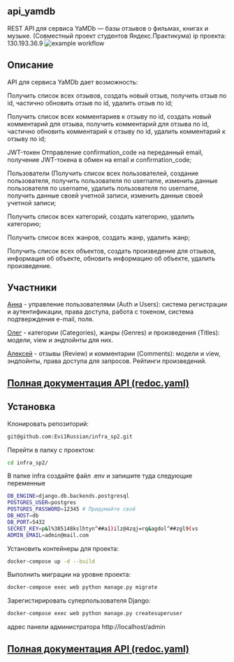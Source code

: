 ## api_yamdb
REST API для сервиса YaMDb — базы отзывов о фильмах, книгах и музыке. 
(Совместный проект студентов Яндекс.Практикума) ip проекта: 130.193.36.9
![example workflow](https://github.com/Evi1Russian/yamdb_final/actions/workflows/yamdb_workflow.yml/badge.svg)


## Описание
API для сервиса YaMDb дает возможность:

Получить список всех отзывов, создать новый отзыв, получить отзыв по id, частично обновить 
отзыв по id, удалить отзыв по id;

Получить список всех комментариев к отзыву по id, создать новый комментарий для отзыва, 
получить комментарий для отзыва по id, частично обновить комментарий к отзыву по id, 
удалить комментарий к отзыву по id;

JWT-токен Отправление confirmation_code на переданный email, получение JWT-токена в 
обмен на email и confirmation_code;

Пользователи (Получить список всех пользователей, создание пользователя, получить 
пользователя по username, изменить данные пользователя по username, удалить пользователя 
по username, получить данные своей учетной записи, изменить данные своей учетной записи;

Получить список всех категорий, создать категорию, удалить категорию;

Получить список всех жанров, создать жанр, удалить жанр;

Получить список всех объектов, создать произведение для отзывов, информация об объекте, 
обновить информацию об объекте, удалить произведение.

## Участники 
[Анна](https://github.com/AnnaBerk) - управление пользователями (Auth и Users): система регистрации и аутентификации, права доступа, работа с токеном, система подтверждения e-mail, поля.

[Олег](https://github.com/Evi1Russian) - категории (Categories), жанры (Genres) и произведения (Titles): модели, view и эндпойнты для них.

[Алексей](https://github.com/imvarlamov) - отзывы (Review) и комментарии (Comments): модели и view, эндпойнты, права доступа для запросов. Рейтинги произведений.


## [Полная документация API (redoc.yaml)](https://github.com/Evi1Russian/api_yamdb/blob/dev/api_yamdb/static/redoc.yaml)


## Установка
Клонировать репозиторий:
```bash
git@github.com:Evi1Russian/infra_sp2.git
```
Перейти в папку с проектом:
```bash
cd infra_sp2/
```
В папке infra создайте файл .env и запишите туда следующие переменные
```bash
DB_ENGINE=django.db.backends.postgresql
POSTGRES_USER=postgres
POSTGRES_PASSWORD=12345 # Придумайте свой
DB_HOST=db
DB_PORT=5432
SECRET_KEY=p&l%385148kslhtyn^##a1)ilz@4zqj=rq&agdol^##zgl9(vs
ADMIN_EMAIL=admin@mail.com
```
Установить контейнеры для проекта:
```bash
docker-compose up -d --build
```

Выполнить миграции на уровне проекта:
```bash
docker-compose exec web python manage.py migrate
```

Зарегистирировать суперпользователя Django:
```bash
docker-compose exec web python manage.py createsuperuser
```
адрес панели администратора
http://localhost/admin

## [Полная документация API (redoc.yaml)](https://github.com/Evi1Russian/api_yamdb/blob/dev/api_yamdb/static/redoc.yaml)
